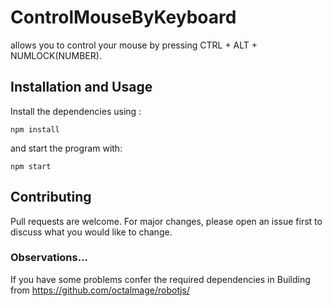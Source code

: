 # ControlMouseByKeyboard

allows you to control your mouse by pressing CTRL + ALT + NUMLOCK(NUMBER).

## Installation and Usage

Install the dependencies using :
```
npm install
```

and start the program with:
```
npm start
```

## Contributing

Pull requests are welcome. For major changes, please open an issue first to discuss what you would like to change.

### Observations...

If you have some problems confer the required dependencies in Building from https://github.com/octalmage/robotjs/
